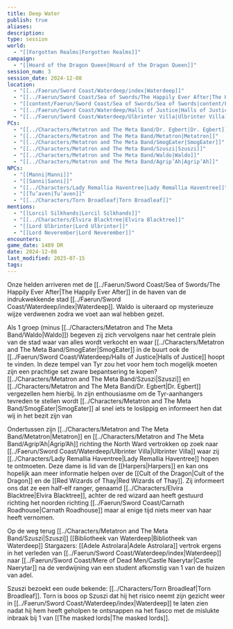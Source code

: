 ```yaml
---
title: Deep Water
publish: true
aliases: 
description: 
type: session
world:
  - "[[Forgotten Realms|Forgotten Realms]]"
campaign:
  - "[[Hoard of the Dragon Queen|Hoard of the Dragon Queen]]"
session_num: 3
session_date: 2024-12-08
location:
  - "[[../Faerun/Sword Coast/Waterdeep/index|Waterdeep]]"
  - "[[../Faerun/Sword Coast/Sea of Swords/The Happily Ever After|The Happily Ever After]]"
  - "[[content/Faerun/Sword Coast/Sea of Swords/Sea of Swords|content/Faerun/Sword Coast/Sea of Swords/Sea of Swords]]"
  - "[[../Faerun/Sword Coast/Waterdeep/Halls of Justice|Halls of Justice]]"
  - "[[../Faerun/Sword Coast/Waterdeep/Ulbrinter Villa|Ulbrinter Villa]]"
PCs:
  - "[[../Characters/Metatron and The Meta Band/Dr. Egbert|Dr. Egbert]]"
  - "[[../Characters/Metatron and The Meta Band/Metatron|Metatron]]"
  - "[[../Characters/Metatron and The Meta Band/SmogEater|SmogEater]]"
  - "[[../Characters/Metatron and The Meta Band/Szuszi|Szuszi]]"
  - "[[../Characters/Metatron and The Meta Band/Waldo|Waldo]]"
  - "[[../Characters/Metatron and The Meta Band/Agrip’Ah|Agrip’Ah]]"
NPCs:
  - "[[Manni|Manni]]"
  - "[[Sanni|Sanni]]"
  - "[[../Characters/Lady Remallia Haventree|Lady Remallia Haventree]]"
  - "[[Tu’aven|Tu’aven]]"
  - "[[../Characters/Torn Broadleaf|Torn Broadleaf]]"
mentions:
  - "[[Lorcil Silkhands|Lorcil Silkhands]]"
  - "[[../Characters/Elvira Blacktree|Elvira Blacktree]]"
  - "[[Lord Ulbrinter|Lord Ulbrinter]]"
  - "[[Lord Neverember|Lord Neverember]]"
encounters: 
game_date: 1489 DR
date: 2024-12-08
last_modified: 2025-07-15
tags: 
---
```


Onze helden arriveren met de [[../Faerun/Sword Coast/Sea of Swords/The Happily Ever After|The Happily Ever After]] in de haven van de indrukwekkende stad [[../Faerun/Sword Coast/Waterdeep/index|Waterdeep]]. Waldo is uiteraard op mysterieuze wijze verdwenen zodra we voet aan wal hebben gezet. 

Als 1 groep (minus [[../Characters/Metatron and The Meta Band/Waldo|Waldo]]) begeven zij zich vervolgens naar het centrale plein van de stad waar van alles wordt verkocht en waar [[../Characters/Metatron and The Meta Band/SmogEater|SmogEater]] in de buurt ook de [[../Faerun/Sword Coast/Waterdeep/Halls of Justice|Halls of Justice]] hoopt te vinden. In deze tempel van Tyr zou het voor hem toch mogelijk moeten zijn een prachtige set zware bepantsering te kopen? [[../Characters/Metatron and The Meta Band/Szuszi|Szuszi]] en [[../Characters/Metatron and The Meta Band/Dr. Egbert|Dr. Egbert]] vergezellen hem hierbij. In zijn enthousiasme om de Tyr-aanhangers tevreden te stellen wordt [[../Characters/Metatron and The Meta Band/SmogEater|SmogEater]] al snel iets te loslippig en informeert hen dat wij in het bezit zijn van 

Ondertussen zijn [[../Characters/Metatron and The Meta Band/Metatron|Metatron]] en [[../Characters/Metatron and The Meta Band/Agrip’Ah|Agrip’Ah]] richting the North Ward vertrokken op zoek naar [[../Faerun/Sword Coast/Waterdeep/Ulbrinter Villa|Ulbrinter Villa]] waar zij [[../Characters/Lady Remallia Haventree|Lady Remallia Haventree]] hopen te ontmoeten. Deze dame is lid van de [[Harpers|Harpers]] en kan ons hopelijk aan meer informatie helpen over de [[Cult of the Dragon|Cult of the Dragon]] en de [[Red Wizards of Thay|Red Wizards of Thay]]. Zij informeert ons dat ze een half-elf ranger, genaamd [[../Characters/Elvira Blacktree|Elvira Blacktree]], achter de red wizard aan heeft gestuurd richting het noorden richting [[../Faerun/Sword Coast/Carnath Roadhouse|Carnath Roadhouse]] maar al enige tijd niets meer van haar heeft vernomen. 

Op de weg terug 
[[../Characters/Metatron and The Meta Band/Szuszi|Szuszi]]
[[Bibliotheek van Waterdeep|Bibliotheek van Waterdeep]] 
Stargazers: [[Adele Astrolara|Adele Astrolara]] vertrok ergens in het verleden van [[../Faerun/Sword Coast/Waterdeep/index|Waterdeep]] naar [[../Faerun/Sword Coast/Mere of Dead Men/Castle Naerytar|Castle Naerytar]] na de verdwijning van een student afkomstig van 1 van de huizen van adel. 

Szuszi bezoekt een oude bekende: [[../Characters/Torn Broadleaf|Torn Broadleaf]]. Torn is boos op Szuszi dat hij het risico neemt zijn gezicht weer in [[../Faerun/Sword Coast/Waterdeep/index|Waterdeep]] te laten zien nadat hij hem heeft geholpen te ontsnappen na het fiasco met de mislukte inbraak bij 1 van [[The masked lords|The masked lords]].
